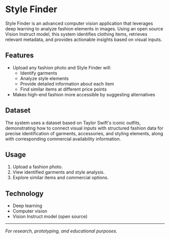 # Style Finder

Style Finder is an advanced computer vision application that leverages deep learning to analyze fashion elements in images. Using an open source Vision Instruct model, this system identifies clothing items, retrieves relevant metadata, and provides actionable insights based on visual inputs.

## Features
- Upload any fashion photo and Style Finder will:
  - Identify garments
  - Analyze style elements
  - Provide detailed information about each item
  - Find similar items at different price points
- Makes high-end fashion more accessible by suggesting alternatives

## Dataset
The system uses a dataset based on Taylor Swift's iconic outfits, demonstrating how to connect visual inputs with structured fashion data for precise identification of garments, accessories, and styling elements, along with corresponding commercial availability information.

## Usage
1. Upload a fashion photo.
2. View identified garments and style analysis.
3. Explore similar items and commercial options.

## Technology
- Deep learning
- Computer vision
- Vision Instruct model (open source)

---

*For research, prototyping, and educational purposes.*
